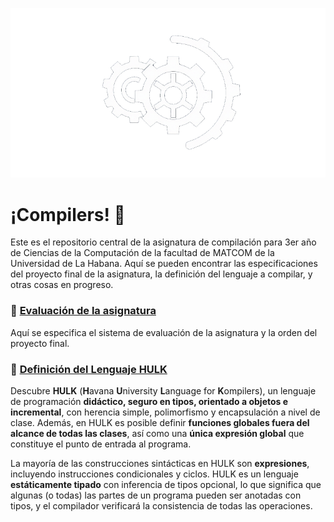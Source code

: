 <p align="center">
<img src="/docs/logo.png" alt="Compilers"></a>

</p>

# ¡Compilers! 🌟

Este es el repositorio central de la asignatura de compilación para 3er año de Ciencias de la Computación de la facultad de MATCOM de la Universidad de La Habana. Aquí se pueden encontrar las especificaciones del proyecto final de la asignatura, la definición del lenguaje a compilar, y otras cosas en progreso.

### 📜 [Evaluación de la asignatura](/docs/eval.md)

Aquí se especifica el sistema de evaluación de la asignatura y la orden del proyecto final.

### 🦸 [Definición del Lenguaje HULK](https://matcom.in/hulk/guide/intro.html)

Descubre **HULK** (**H**avana **U**niversity **L**anguage for **K**ompilers), un lenguaje de programación **didáctico, seguro en tipos, orientado a objetos e incremental**, con herencia simple, polimorfismo y encapsulación a nivel de clase. Además, en HULK es posible definir **funciones globales fuera del alcance de todas las clases**, así como una **única expresión global** que constituye el punto de entrada al programa.

La mayoría de las construcciones sintácticas en HULK son **expresiones**, incluyendo instrucciones condicionales y ciclos. HULK es un lenguaje **estáticamente tipado** con inferencia de tipos opcional, lo que significa que algunas (o todas) las partes de un programa pueden ser anotadas con tipos, y el compilador verificará la consistencia de todas las operaciones.
